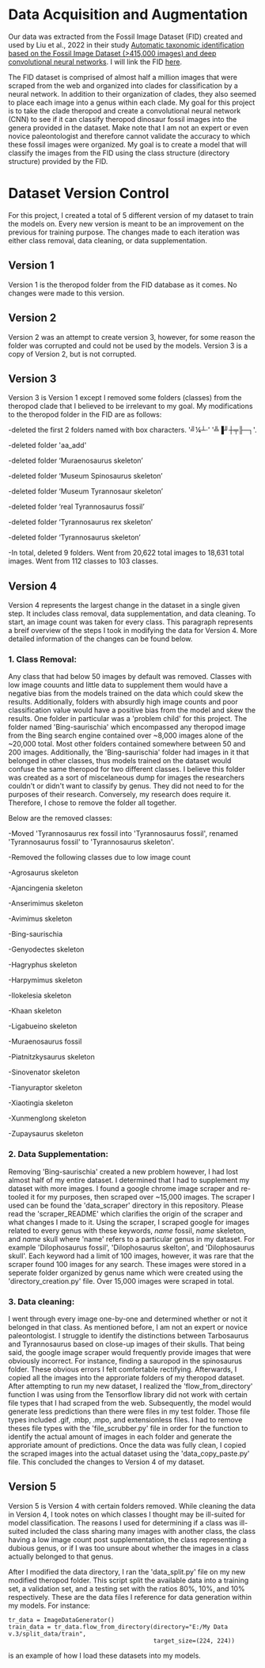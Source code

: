 # Data Acquisition and Augmentation
Our data was extracted from the Fossil Image Dataset (FID) created and used by Liu et al., 2022 in their study 
[Automatic taxonomic identification based on the Fossil Image Dataset (>415,000 images) and deep convolutional neural networks](https://www.cambridge.org/core/journals/paleobiology/article/automatic-taxonomic-identification-based-on-the-fossil-image-dataset-415000-images-and-deep-convolutional-neural-networks/4863E2FDE20D6115415EE5FE232B9DCD). I will link the FID [here](https://zenodo.org/record/6333970).

The FID dataset is comprised of almost half a million images that were scraped from the web and organized into clades for classification by a neural network. In addition to their organization of clades, they also seemed to place each image into a genus within each clade. My goal for this project is to take the clade theropod and create a convolutional neural network (CNN) to see if it can classify theropod dinosaur fossil images into the genera provided in the dataset. Make note that I am not an expert or even novice paleontologist and therefore cannot validate the accuracy to which these fossil images were organized. My goal is to create a model that will classify the images from the FID using the class structure (directory structure) provided by the FID. 

# Dataset Version Control
For this project, I created a total of 5 different version of my dataset to train the models on. Every new version is meant to be an improvement on the previous for training purpose. The changes made to each iteration was either class removal, data cleaning, or data supplementation. 

## Version 1
Version 1 is the theropod folder from the FID database as it comes. No changes were made to this version.

## Version 2
Version 2 was an attempt to create version 3, however, for some reason the folder was corrupted and could not be used by the models. Version 3 is a copy of Version 2, but is not corrupted. 

## Version 3
Version 3 is Version 1 except I removed some folders (classes) from the theropod clade that I believed to be irrelevant to my goal. My modifications to the theropod folder in the FID are as follows:

-deleted the first 2 folders named with box characters. '╝¼┴·' '╩▐╜┼╤╟─┐'.  

-deleted folder 'aa_add'  

-deleted folder ‘Muraenosaurus skeleton’  

-deleted folder ‘Museum Spinosaurus skeleton’  

-deleted folder ‘Museum Tyrannosaur skeleton’  

-deleted folder ‘real Tyrannosaurus fossil’  

-deleted folder ‘Tyrannosaurus rex skeleton’  

-deleted folder ‘Tyrannosaurus skeleton’  

-In total, deleted 9 folders. Went from 20,622 total images to 18,631 total images. Went from 112 classes to 103 classes.  

## Version 4
Version 4 represents the largest change in the dataset in a single given step. It includes class removal, data supplementation, and data cleaning. To start, an image count was taken for every class. This paragraph represents a breif overview of the steps I took in modifying the data for Version 4. More detailed information of the changes can be found below. 

### 1. Class Removal:
   Any class that had below 50 images by default was removed. Classes with low image couunts and little data to supplement them would have a negative bias from the models trained on the data which could skew the results. Additionally, folders with absurdly high image counts and poor classification value would have a positive bias from the model and skew the results. One folder in particular was a 'problem child' for this project. The folder named 'Bing-saurischia' which encompassed any theropod image from the Bing search engine contained over ~8,000 images alone of the ~20,000 total. Most other folders contained somewhere between 50 and 200 images. Additionally, the 'Bing-saurischia' folder had images in it that belonged in other classes, thus models trained on the dataset would confuse the same theropod for two different classes. I believe this folder was created as a sort of miscelaneous dump for images the researchers couldn't or didn't want to classify by genus. They did not need to for the purposes of their research. Conversely, my research does require it. Therefore, I chose to remove the folder all together.
   
Below are the removed classes:

-Moved 'Tyrannosaurus rex fossil into 'Tyrannosaurus fossil', renamed 'Tyrannosaurus fossil' to 'Tyrannosaurus skeleton'.

-Removed the following classes due to low image count

-Agrosaurus skeleton

-Ajancingenia skeleton

-Anserimimus skeleton

-Avimimus skeleton

-Bing-saurischia

-Genyodectes skeleton

-Hagryphus skeleton

-Harpymimus skeleton

-Ilokelesia skeleton

-Khaan skeleton

-Ligabueino skeleton

-Muraenosaurus fossil

-Piatnitzkysaurus skeleton

-Sinovenator skeleton

-Tianyuraptor skeleton

-Xiaotingia skeleton

-Xunmenglong skeleton

-Zupaysaurus skeleton
   
### 2. Data Supplementation: 
Removing 'Bing-saurischia' created a new problem however, I had lost almost half of my entire dataset. I determined that I had to supplement my dataset with more images. I found a google chrome image scraper and re-tooled it for my purposes, then scraped over ~15,000 images. The scraper I used can be found the 'data_scraper' directory in this repository. Please read the 'scraper_README' which clarifies the origin of the scraper and what changes I made to it. Using the scraper, I scraped google for images related to every genus with these keywords, _name_ fossil, _name_ skeleton, and _name_ skull where 'name' refers to a particular genus in my dataset. For example 'Dilophosaurus fossil', 'Dilophosaurus skelton', and 'Dilophosaurus skull'. Each keyword had a limit of 100 images, however, it was rare that the scraper found 100 images for any search. These images were stored in a seperate folder organized by genus name which were created using the 'directory_creation.py' file. Over 15,000 images were scraped in total. 
   
### 3. Data cleaning: 
I went through every image one-by-one and determined whether or not it belonged in that class. As mentioned before, I am not an expert or novice paleontologist. I struggle to identify the distinctions between Tarbosaurus and Tyrannosaurus based on close-up images of their skulls. That being said, the google image scraper would frequently provide images that were obviously incorrect. For instance, finding a sauropod in the spinosaurus folder. These obvious errors I felt comfortable rectifying. Afterwards, I copied all the images into the approriate folders of my theropod dataset. After attempting to run my new dataset, I realized the 'flow_from_directory' function I was using from the Tensorflow library did not work with certain file types that I had scraped from the web. Subsequently, the model would generate less predictions than there were files in my test folder. Those file types included .gif, .mbp, .mpo, and extensionless files. I had to remove theses file types with the 'file_scrubber.py' file in order for the function to identify the actual amount of images in each folder and generate the approriate amount of predictions. Once the data was fully clean, I copied the scraped images into the actual dataset using the 'data_copy_paste.py' file. This concluded the changes to Version 4 of my dataset.

## Version 5
Version 5 is Version 4 with certain folders removed. While cleaning the data in Version 4, I took notes on which classes I thought may be ill-suited for model classification. The reasons I used for determining if a class was ill-suited included the class sharing many images with another class, the class having a low image count post supplementation, the class representing a dubious genus, or if I was too unsure about whether the images in a class actually belonged to that genus.  


After I modified the data directory, I ran the 'data_split.py' file on my new modified theropod folder. This script split the available data into a training set, a validation set, and a testing set with the ratios 80%, 10%, and 10% respectively. These are the data files I reference for data generation within my models. For instance:

    tr_data = ImageDataGenerator()
    train_data = tr_data.flow_from_directory(directory="E:/My Data v.3/split_data/train",
                                             target_size=(224, 224))
                                                                 
is an example of how I load these datasets into my models.
